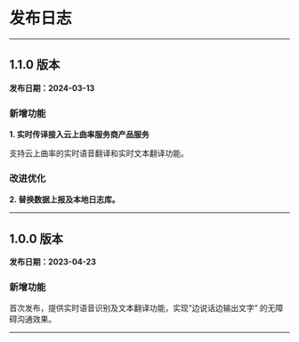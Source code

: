 # 发布日志

- - -

## 1.1.0 版本

**发布日期：2024-03-13**

<h3>新增功能</h3>

**1. 实时传译接入云上曲率服务商产品服务**

支持云上曲率的实时语音翻译和实时文本翻译功能。

<h3>改进优化</h3>

**2. 替换数据上报及本地日志库。**

---


## 1.0.0 版本

**发布日期：2023-04-23**

<h3>新增功能</h3>

首次发布，提供实时语音识别及文本翻译功能，实现“边说话边输出文字” 的无障碍沟通效果。

---
